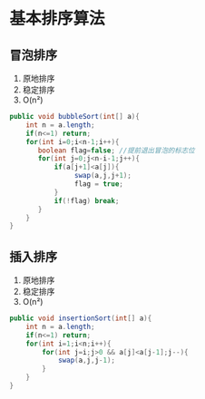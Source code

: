 # 基本排序算法



## 冒泡排序

1. 原地排序
2. 稳定排序
3. O(n²)

```java
public void bubbleSort(int[] a){
    int n = a.length;
    if(n<=1) return;
    for(int i=0;i<n-1;i++){
       boolean flag=false; //提前退出冒泡的标志位
       for(int j=0;j<n-i-1;j++){
           if(a[j+1]<a[j]){
                swap(a,j,j+1);
                flag = true;
           }
           if(!flag) break;
       }
    }
}
```



## 插入排序

1. 原地排序
2. 稳定排序
3. O(n²)

```java
public void insertionSort(int[] a){
    int n = a.length;
    if(n<=1) return;
    for(int i=1;i<n;i++){
        for(int j=i;j>0 && a[j]<a[j-1];j--){
            swap(a,j,j-1);
        }
    }
}
```

